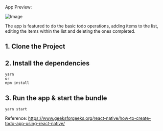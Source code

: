 App Preview: 

![Image](https://github.com/user-attachments/assets/e75ecd3e-4d39-4477-9d6c-c3c37685daa6)



The app is featured to do the basic todo operations, adding items to the list, editing the items within the list and deleting the ones completed.

## 1. Clone the Project
## 2. Install the dependencies
```
yarn
or
npm install
```
## 3. Run the app & start the bundle
```
yarn start
``` 

Reference: https://www.geeksforgeeks.org/react-native/how-to-create-todo-app-using-react-native/